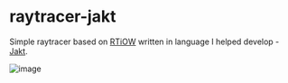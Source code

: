 # raytracer-jakt

Simple raytracer based on [RTiOW](https://raytracing.github.io/books/RayTracingInOneWeekend.html) written in language I helped develop - [Jakt](https://github.com/SerenityOS/jakt).

![image](https://github.com/user-attachments/assets/8804f010-e8cb-4594-ade7-cd67f9a539f5)
